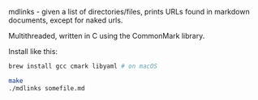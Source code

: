 mdlinks - given a list of directories/files, prints URLs found in
markdown documents, except for naked urls.

Multithreaded, written in C using the CommonMark library.

Install like this:

```bash
brew install gcc cmark libyaml # on macOS

make
./mdlinks somefile.md
```
